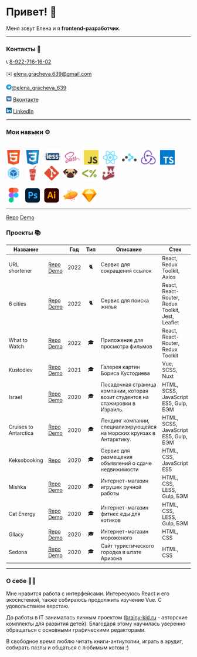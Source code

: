 <h1>Привет! 👋</h1>

Меня зовут Елена и я **frontend-разработчик**.

<hr />

### Контакты  💬
<p>📞 <a href='tel:89227161602'>8-922-716-16-02</a> </p>
<p>✉️ <a href='mailto:elena.gracheva.639@gmail.com'>elena.gracheva.639@gmail.com</a> </p>
<p><img src='img/icons/Telegram.svg' title='Telegram' alt='Telegram' width='15'><a href='https://t.me/elena_gracheva_639'>@elena_gracheva_639</a></p>
<p><img src='img/icons/VK.svg' title='VK' alt='VK' width='15'> <a href='https://vk.me/elhane'>Вконтакте</a></p>
<p><img src='img/icons/LinkedIn.svg' title='LinkedIn' alt='LinkedIn' width='15'> <a href='https://www.linkedin.com/in/elena-gracheva-b21917215'>LinkedIn</a></p>

<hr />

### Мои навыки ⚙️
<div>
    <br/>
    <img src='img/icons/HTML.svg' title='HTML' alt='HTML' width='40'>&nbsp;&nbsp;
    <img src='img/icons/CSS.svg' title='CSS' alt='CSS' width='40'>&nbsp;&nbsp;
    <img src='img/icons/Less.svg' title='Less' alt='Less' width='45'>&nbsp;&nbsp;
    <img src='img/icons/SASS.svg' title='SASS / SCSS' alt='SASS / SCSS' width='40'>&nbsp;&nbsp;
    <img src='img/icons/Javascript.svg' title='JavaScript' alt='JavaScript' width='40'>&nbsp;&nbsp;
    <img src='img/icons/React.svg' title='React' alt='React' width='40'>&nbsp;&nbsp;
    <img src='img/icons/React-Router.svg' title='React Router' alt='React Router' width='40'>&nbsp;&nbsp;
    <img src='img/icons/Redux.svg' title='Redux' alt='Redux' width='40'>&nbsp;&nbsp;
    <img src='img/icons/Typescript.svg' title='TypeScript' alt='TypeScript' width='40'>&nbsp;
    <img src='img/icons/Webpack.svg' title='Webpack' alt='Webpack' width='40'>&nbsp;&nbsp;
    <img src='img/icons/Gulp.svg' title='Gulp' alt='Gulp' width='40'>&nbsp;&nbsp;
    <img src='img/icons/Git.svg' title='Git' alt='Git' width='40'>&nbsp;&nbsp;
    <img src='img/icons/PUG.svg' title='PUG' alt='PUG' width='40'>&nbsp;&nbsp;
    <img src='img/icons/EJS.svg' title='EJS' alt='EJS' width='40'>&nbsp;&nbsp;
    <img src='img/icons/Jest.svg' title='Jest' alt='Jest' width='40'>&nbsp;&nbsp;
    <br/><br/>
    <img src='img/icons/Figma.svg' title='Figma' alt='Figma' width='40'>&nbsp;&nbsp;
    <img src='img/icons/Adobe_Photoshop_CC.svg' title='Photoshop' alt='Photoshop' width='40'>&nbsp;&nbsp;
    <img src='img/icons/Adobe_Illustrator_CC.svg' title='Illustrator' alt='Illustrator' width='40'>&nbsp;&nbsp;
    <img src='img/icons/Zeplin.svg' title='Zeplin' alt='Zeplin' width='40'>&nbsp;&nbsp;
    <img src='img/icons/Sketch.svg' title='Sketch' alt='Sketch' width='40'>
    <br />
</div>
<hr />

[Repo]() [Demo]()

### Проекты 📚

| Название                                      |                                                                                                | Год  | Тип                                                   | Описание                                                                      | Стек |
|-----------------------------------------------|:-----------------------------------------------------------------------------------------------|------|-------------------------------------------------------|-------------------------------------------------------------------------------|------------------------------------------|
| URL shortener </br>                           | [Repo](https://github.com/elhane/url-shortener) [Demo](https://elhane.github.io/url-shortener) |  2022 | <div align='center' title='Pet project'>🐈</div>      |  Сервис для сокращения ссылок                               | React, Redux Toolkit, Axios |
| 6 cities                                      | [Repo](https://github.com/elhane/6-cities) [Demo](https://elhane.github.io/6-cities/)                                            | 2022 | <div align='center' title='Pet project'>🐈</div>      | Сервис для поиска жилья                                    | React, React-Router, Redux Toolkit, Jest, Leaflet |
| What to Watch                                 | [Repo](https://github.com/elhane/what-to-watch) [Demo](https://elhane.github.io/what-to-watch/)                                       | 2022 | <div align='center' title='Training project'>🎓</div> | Приложение для просмотра фильмов                                              | React, React-Router, Redux Toolkit       |
| Kustodiev| [Repo](https://github.com/elhane/kustodiev) [Demo](https://elhane.github.io/kustodiev/)                                                                              | 2021 | <div align='center' title='Training project'>🎓</div>          | Галерея картин Бориса Кустодиева                                              | Vue, SCSS, Nuxt                          |
| Israel   | [Repo](https://github.com/elhane/israel) [Demo](https://elhane.github.io/israel/)                                                                              | 2020 | <div align='center' title='Training project'>🎓</div>          | Посадочная страница компании, которая возит студентов на стажировки в Израиль. | HTML, SCSS, JavaScript ES5, Gulp, БЭМ    |
| Cruises to Antarctica                         | [Repo](https://github.com/elhane/cruises-to-antarctica) [Demo](https://elhane.github.io/cruises-to-antarctica/)                                                                              | 2020 | <div align='center' title='Training project'>🎓</div>          | Лендинг компании, специализирующейся на морских круизах в Антарктику.         | HTML, SCSS, JavaScript ES5, Gulp, БЭМ    |
| Keksobooking                                  | [Repo](https://github.com/elhane/283879-keksobooking-20)                                                                               | 2020 | <div align='center' title='Training project'>🎓</div>          | Сервис для размещения объявлений о сдаче недвижимости   | HTML, CSS, JavaScript ES5                |
| Mishka                                        |       [Repo](https://github.com/elhane/mishka) [Demo](https://elhane.github.io/mishka/)                                                             | 2020 | <div align='center' title='Training project'>🎓</div>          | Интернет-магазин игрушек ручной работы     | HTML, CSS, LESS, Gulp, БЭМ               |
| Cat Energy                                    |  [Repo](https://github.com/elhane/cat-energy) [Demo](https://elhane.github.io/cat-energy/)                              | 2020 | <div align='center' title='Training project'>🎓</div>          | Интернет-магазин фитнес еды для котиков             | HTML, CSS, LESS, Gulp, БЭМ               |
| Gllacy                                        | [Repo](https://github.com/elhane/gllacy) [Demo](https://elhane.github.io/gllacy/)                                                                                               | 2020 | <div align='center' title='Training project'>🎓</div>          | Интернет-магазин мороженого        | HTML, CSS                                |
| Sedona                                        | [Repo](https://github.com/elhane/sedona) [Demo](https://elhane.github.io/sedona/)                                                                              | 2020 | <div align='center' title='Training project'>🎓</div>          | Сайт туристического городка в штате Аризона                                   | HTML, CSS                                |

<hr />

### О себе 👩‍💻

Мне нравится работа с интерфейсами. Интересуюсь React и его экосистемой, также собираюсь продолжить изучение Vue. С удовольствием верстаю.

До работы в IT занималась личным проектом ([brainy-kid.ru](https://brainy-kid.ru/) - авторские комплекты для развития детей). Благодаря этому научилась уверенно обращаться с основными графическими редакторами.

В свободное время люблю читать книги-антиутопии, играть в эрудит, собирать пазлы и общаться с любимым котом :)
